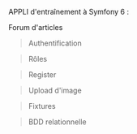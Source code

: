 
APPLI d'entraînement à Symfony 6 :

Forum d'articles

  > Authentification


  > Rôles


  > Register


  > Upload d'image


  > Fixtures


  > BDD relationnelle
  
  


  
  


